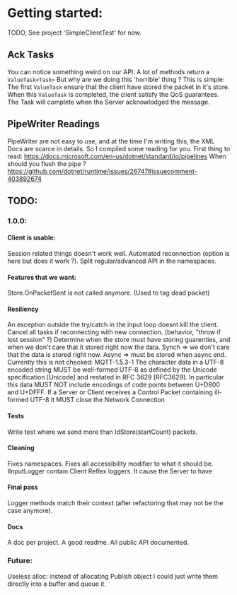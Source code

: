 # Getting started:

TODO, See project 'SimpleClientTest' for now.

## Ack Tasks
You can notice something weird on our API:
A lot of methods return a `ValueTask<Task>`
But why are we doing this 'horrible' thing ?
This is simple:
The first `ValueTask` ensure that the client have stored the packet in it's store.
When this `ValueTask` is completed, the client satisfy the QoS guarantees.
The Task will complete when the Server acknowlodged the message. 
## PipeWriter Readings
PipeWriter are not easy to use, and at the time I'm writing this, the XML Docs are scarce in details.
So I compiled some reading for you.
First thing to read: https://docs.microsoft.com/en-us/dotnet/standard/io/pipelines
When should you flush the pipe ? https://github.com/dotnet/runtime/issues/26747#issuecomment-403892674


## TODO:
### 1.0.0:
#### Client is usable:
Session related things doesn't work well.
Automated reconnection (option is here but does it work ?).
Split regular/advanced API in the namespaces.

#### Features that we want:
Store.OnPacketSent is not called anymore. (Used to tag dead packet)

#### Resiliency
An exception outside the try/catch in the input loop doesnt kill the client.
Cancel all tasks if reconnecting with new connection. (behavior, "throw if lost session" ?)
Determine when the store must have storing guarenties, and when we don't care that it stored right now the data.
    Synch => we don't care that the data is stored right now.
    Async => must be stored when async end.
Currently this is not checked: MQTT-1.5.3-1 The character data in a UTF-8 encoded string MUST be well-formed UTF-8 as defined by the Unicode specification [Unicode] and restated in RFC 3629 [RFC3629]. In particular this data MUST NOT include encodings of code points between U+D800 and U+DFFF. If a Server or Client receives a Control Packet containing ill-formed UTF-8 it MUST close the Network Connection


#### Tests
Write test where we send more than IdStore(startCount) packets.

#### Cleaning
Fixes namespaces.
Fixes all accessibility modifier to what it should be.
IInputLogger contain Client Reflex loggers. It cause the Server to have

#### Final pass
Logger methods match their context (after refactoring that may not be the case anymore).

#### Docs
A doc per project.
A good readme.
All public API documented.

### Future:
Useless alloc: instead of allocating Publish object I could just write them directly into a buffer and queue it.
